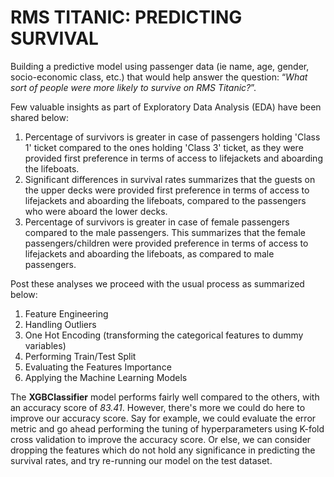 # RMS TITANIC: PREDICTING SURVIVAL
Building a predictive model using passenger data (ie name, age, gender, socio-economic class, etc.) that would help answer the question: “*What sort of people were more likely to survive on RMS Titanic?*”.

Few valuable insights as part of Exploratory Data Analysis (EDA) have been shared below:
1. Percentage of survivors is greater in case of passengers holding 'Class 1' ticket compared to the ones holding 'Class 3' ticket, as they were provided first preference in terms of access to lifejackets and aboarding the lifeboats.
2. Significant differences in survival rates summarizes that the guests on the upper decks were provided first preference in terms of access to lifejackets and aboarding the lifeboats, compared to the passengers who were aboard the lower decks.
3. Percentage of survivors is greater in case of female passengers compared to the male passengers. This summarizes that the female passengers/children were provided preference in terms of access to lifejackets and aboarding the lifeboats, as compared to male passengers.

Post these analyses we proceed with the usual process as summarized below:
1. Feature Engineering
2. Handling Outliers
3. One Hot Encoding (transforming the categorical features to dummy variables)
4. Performing Train/Test Split
5. Evaluating the Features Importance
6. Applying the Machine Learning Models

The **XGBClassifier** model performs fairly well compared to the others, with an accuracy score of *83.41*. However, there's more we could do here to improve our accuracy score. Say for example, we could evaluate the error metric and go ahead performing the tuning of hyperparameters using K-fold cross validation to improve the accuracy score. Or else, we can consider dropping the features which do not hold any significance in predicting the survival rates, and try re-running our model on the test dataset. 